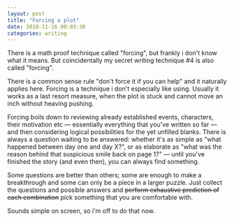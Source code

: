 ```yaml
---
layout: post
title: "Forcing a plot"
date: 2018-11-16 00:03:30
categories: writing
---
```


There is a math proof technique called "forcing", but frankly i don't know what
it means. But coincidentally my secret writing technique #4 is also called
"forcing".

<cut/>

There is a common sense rule "don't force it if you can help" and it naturally
applies here. Forcing is a technique i don't especially like using. Usually it
works as a last resort measure, when the plot is stuck and cannot move an inch
without heaving pushing.

Forcing boils down to reviewing already established events, characters, their
motivation etc — essentially everything that you've written so far — and then
considering logical possibilities for the yet unfilled blanks. There is always a
question waiting to be answered: whether it's as simple as "what happened
between day one and day X?", or as elaborate as "what was the reason behind that
suspicious smile back on page 1?" — until you've finished the story (and even
then), you can always find something.

Some questions are better than others; some are enough to make a breakthrough
and some can only be a piece in a larger puzzle. Just collect the questions and
possible answers and ~~perform exhaustive prediction of each combination~~ pick
something that you are comfortable with.

Sounds simple on screen, so i'm off to do that now.
